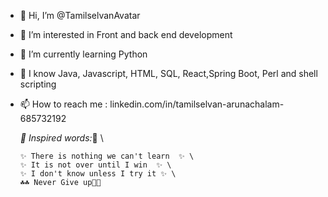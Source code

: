 
   - 👋 Hi, I’m @TamilselvanAvatar
   - 👀 I’m interested in Front and back end development
   - 🌱 I’m currently learning Python
   - 💞️ I know Java, Javascript, HTML, SQL, React,Spring Boot, Perl and shell scripting
   - 📫 How to reach me : linkedin.com/in/tamilselvan-arunachalam-685732192

     <em>🌱 Inspired words:</em>🌱 \

         ✨ There is nothing we can't learn  ✨ \
         ✨ It is not over until I win  ✨ \
         ✨ I don't know unless I try it ✨ \
         ☘☘ Never Give up🌹🌹